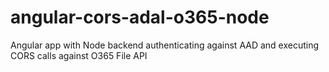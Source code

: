 # angular-cors-adal-o365-node
Angular app with Node backend authenticating against AAD and executing CORS calls against O365 File API
